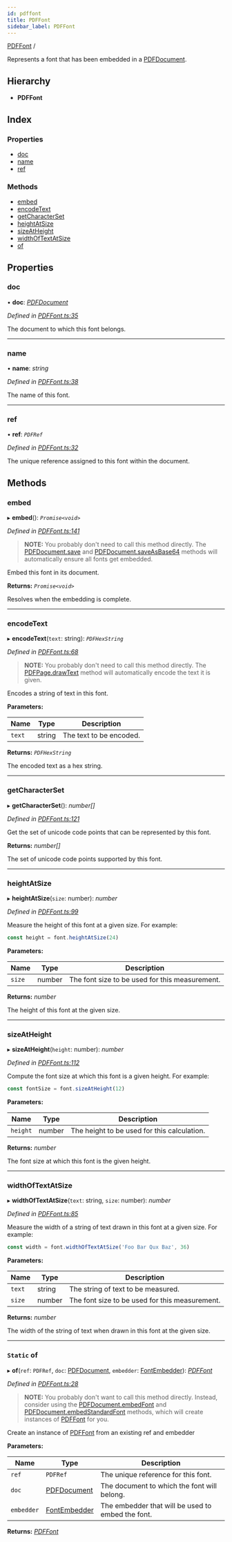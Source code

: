 ```yaml
---
id: pdffont
title: PDFFont
sidebar_label: PDFFont
---
```


[PDFFont](pdffont.md) /

Represents a font that has been embedded in a [PDFDocument](pdfdocument.md).

## Hierarchy

* **PDFFont**

## Index

### Properties

* [doc](pdffont.md#doc)
* [name](pdffont.md#name)
* [ref](pdffont.md#ref)

### Methods

* [embed](pdffont.md#embed)
* [encodeText](pdffont.md#encodetext)
* [getCharacterSet](pdffont.md#getcharacterset)
* [heightAtSize](pdffont.md#heightatsize)
* [sizeAtHeight](pdffont.md#sizeatheight)
* [widthOfTextAtSize](pdffont.md#widthoftextatsize)
* [of](pdffont.md#static-of)

## Properties

###  doc

• **doc**: *[PDFDocument](pdfdocument.md)*

*Defined in [PDFFont.ts:35](https://github.com/Hopding/pdf-lib/blob/4a46ddb/src/api/PDFFont.ts#L35)*

The document to which this font belongs.

___

###  name

• **name**: *string*

*Defined in [PDFFont.ts:38](https://github.com/Hopding/pdf-lib/blob/4a46ddb/src/api/PDFFont.ts#L38)*

The name of this font.

___

###  ref

• **ref**: *`PDFRef`*

*Defined in [PDFFont.ts:32](https://github.com/Hopding/pdf-lib/blob/4a46ddb/src/api/PDFFont.ts#L32)*

The unique reference assigned to this font within the document.

## Methods

###  embed

▸ **embed**(): *`Promise<void>`*

*Defined in [PDFFont.ts:141](https://github.com/Hopding/pdf-lib/blob/4a46ddb/src/api/PDFFont.ts#L141)*

> **NOTE:** You probably don't need to call this method directly. The
> [PDFDocument.save](pdfdocument.md#save) and [PDFDocument.saveAsBase64](pdfdocument.md#saveasbase64) methods will
> automatically ensure all fonts get embedded.

Embed this font in its document.

**Returns:** *`Promise<void>`*

Resolves when the embedding is complete.

___

###  encodeText

▸ **encodeText**(`text`: string): *`PDFHexString`*

*Defined in [PDFFont.ts:68](https://github.com/Hopding/pdf-lib/blob/4a46ddb/src/api/PDFFont.ts#L68)*

> **NOTE:** You probably don't need to call this method directly. The
> [PDFPage.drawText](pdfpage.md#drawtext) method will automatically encode the text it is
> given.

Encodes a string of text in this font.

**Parameters:**

Name | Type | Description |
------ | ------ | ------ |
`text` | string | The text to be encoded. |

**Returns:** *`PDFHexString`*

The encoded text as a hex string.

___

###  getCharacterSet

▸ **getCharacterSet**(): *number[]*

*Defined in [PDFFont.ts:121](https://github.com/Hopding/pdf-lib/blob/4a46ddb/src/api/PDFFont.ts#L121)*

Get the set of unicode code points that can be represented by this font.

**Returns:** *number[]*

The set of unicode code points supported by this font.

___

###  heightAtSize

▸ **heightAtSize**(`size`: number): *number*

*Defined in [PDFFont.ts:99](https://github.com/Hopding/pdf-lib/blob/4a46ddb/src/api/PDFFont.ts#L99)*

Measure the height of this font at a given size. For example:
```js
const height = font.heightAtSize(24)
```

**Parameters:**

Name | Type | Description |
------ | ------ | ------ |
`size` | number | The font size to be used for this measurement. |

**Returns:** *number*

The height of this font at the given size.

___

###  sizeAtHeight

▸ **sizeAtHeight**(`height`: number): *number*

*Defined in [PDFFont.ts:112](https://github.com/Hopding/pdf-lib/blob/4a46ddb/src/api/PDFFont.ts#L112)*

Compute the font size at which this font is a given height. For example:
```js
const fontSize = font.sizeAtHeight(12)
```

**Parameters:**

Name | Type | Description |
------ | ------ | ------ |
`height` | number | The height to be used for this calculation. |

**Returns:** *number*

The font size at which this font is the given height.

___

###  widthOfTextAtSize

▸ **widthOfTextAtSize**(`text`: string, `size`: number): *number*

*Defined in [PDFFont.ts:85](https://github.com/Hopding/pdf-lib/blob/4a46ddb/src/api/PDFFont.ts#L85)*

Measure the width of a string of text drawn in this font at a given size.
For example:
```js
const width = font.widthOfTextAtSize('Foo Bar Qux Baz', 36)
```

**Parameters:**

Name | Type | Description |
------ | ------ | ------ |
`text` | string | The string of text to be measured. |
`size` | number | The font size to be used for this measurement. |

**Returns:** *number*

The width of the string of text when drawn in this font at the
         given size.

___

### `Static` of

▸ **of**(`ref`: `PDFRef`, `doc`: [PDFDocument](pdfdocument.md), `embedder`: [FontEmbedder](../index.md#fontembedder)): *[PDFFont](pdffont.md)*

*Defined in [PDFFont.ts:28](https://github.com/Hopding/pdf-lib/blob/4a46ddb/src/api/PDFFont.ts#L28)*

> **NOTE:** You probably don't want to call this method directly. Instead,
> consider using the [PDFDocument.embedFont](pdfdocument.md#embedfont) and
> [PDFDocument.embedStandardFont](pdfdocument.md#embedstandardfont) methods, which will create instances
> of [PDFFont](pdffont.md) for you.

Create an instance of [PDFFont](pdffont.md) from an existing ref and embedder

**Parameters:**

Name | Type | Description |
------ | ------ | ------ |
`ref` | `PDFRef` | The unique reference for this font. |
`doc` | [PDFDocument](pdfdocument.md) | The document to which the font will belong. |
`embedder` | [FontEmbedder](../index.md#fontembedder) | The embedder that will be used to embed the font.  |

**Returns:** *[PDFFont](pdffont.md)*